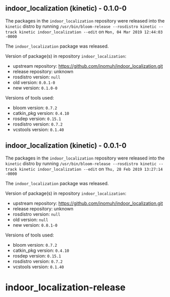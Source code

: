 ## indoor_localization (kinetic) - 0.1.0-0

The packages in the `indoor_localization` repository were released into the `kinetic` distro by running `/usr/bin/bloom-release --rosdistro kinetic --track kinetic indoor_localization --edit` on `Mon, 04 Mar 2019 12:44:03 -0000`

The `indoor_localization` package was released.

Version of package(s) in repository `indoor_localization`:

- upstream repository: https://github.com/inomuh/indoor_localization.git
- release repository: unknown
- rosdistro version: `null`
- old version: `0.0.1-0`
- new version: `0.1.0-0`

Versions of tools used:

- bloom version: `0.7.2`
- catkin_pkg version: `0.4.10`
- rosdep version: `0.15.1`
- rosdistro version: `0.7.2`
- vcstools version: `0.1.40`


## indoor_localization (kinetic) - 0.0.1-0

The packages in the `indoor_localization` repository were released into the `kinetic` distro by running `/usr/bin/bloom-release --rosdistro kinetic --track kinetic indoor_localization --edit` on `Thu, 28 Feb 2019 13:27:14 -0000`

The `indoor_localization` package was released.

Version of package(s) in repository `indoor_localization`:

- upstream repository: https://github.com/inomuh/indoor_localization.git
- release repository: unknown
- rosdistro version: `null`
- old version: `null`
- new version: `0.0.1-0`

Versions of tools used:

- bloom version: `0.7.2`
- catkin_pkg version: `0.4.10`
- rosdep version: `0.15.1`
- rosdistro version: `0.7.2`
- vcstools version: `0.1.40`


# indoor_localization-release